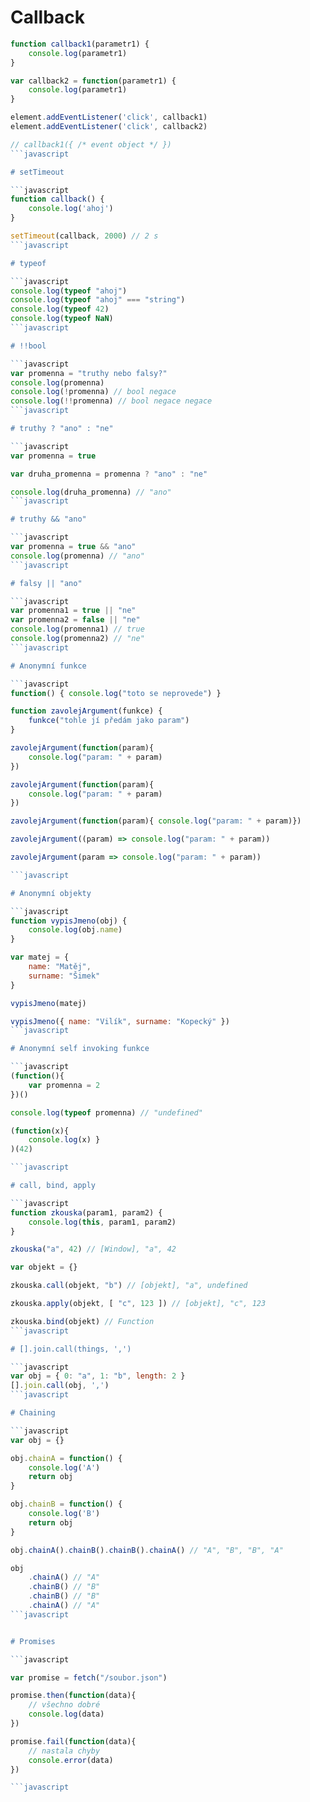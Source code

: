 # Callback

```javascript
function callback1(parametr1) {
    console.log(parametr1)
}

var callback2 = function(parametr1) {
    console.log(parametr1)
}

element.addEventListener('click', callback1)
element.addEventListener('click', callback2)

// callback1({ /* event object */ })
```javascript

# setTimeout

```javascript
function callback() {
    console.log('ahoj')
}

setTimeout(callback, 2000) // 2 s
```javascript

# typeof

```javascript
console.log(typeof "ahoj")
console.log(typeof "ahoj" === "string")
console.log(typeof 42)
console.log(typeof NaN)
```javascript

# !!bool

```javascript
var promenna = "truthy nebo falsy?"
console.log(promenna)
console.log(!promenna) // bool negace
console.log(!!promenna) // bool negace negace
```javascript

# truthy ? "ano" : "ne"

```javascript
var promenna = true

var druha_promenna = promenna ? "ano" : "ne"

console.log(druha_promenna) // "ano"
```javascript

# truthy && "ano"

```javascript
var promenna = true && "ano"
console.log(promenna) // "ano"
```javascript

# falsy || "ano"

```javascript
var promenna1 = true || "ne"
var promenna2 = false || "ne"
console.log(promenna1) // true
console.log(promenna2) // "ne"
```javascript

# Anonymní funkce

```javascript
function() { console.log("toto se neprovede") }

function zavolejArgument(funkce) {
    funkce("tohle jí předám jako param")
}

zavolejArgument(function(param){
    console.log("param: " + param)
})

zavolejArgument(function(param){
    console.log("param: " + param)
})

zavolejArgument(function(param){ console.log("param: " + param)})

zavolejArgument((param) => console.log("param: " + param))

zavolejArgument(param => console.log("param: " + param))

```javascript

# Anonymní objekty

```javascript
function vypisJmeno(obj) {
    console.log(obj.name)
}

var matej = {
    name: "Matěj",
    surname: "Šimek"
}

vypisJmeno(matej)

vypisJmeno({ name: "Vilík", surname: "Kopecký" })
```javascript

# Anonymní self invoking funkce

```javascript
(function(){
    var promenna = 2
})()

console.log(typeof promenna) // "undefined"

(function(x){
    console.log(x) }
)(42)

```javascript

# call, bind, apply

```javascript
function zkouska(param1, param2) {
    console.log(this, param1, param2)
}

zkouska("a", 42) // [Window], "a", 42

var objekt = {}

zkouska.call(objekt, "b") // [objekt], "a", undefined

zkouska.apply(objekt, [ "c", 123 ]) // [objekt], "c", 123

zkouska.bind(objekt) // Function
```javascript

# [].join.call(things, ',')

```javascript
var obj = { 0: "a", 1: "b", length: 2 }
[].join.call(obj, ',')
```javascript

# Chaining

```javascript
var obj = {}

obj.chainA = function() {
    console.log('A')
    return obj
}

obj.chainB = function() {
    console.log('B')
    return obj
}

obj.chainA().chainB().chainB().chainA() // "A", "B", "B", "A"

obj
    .chainA() // "A"
    .chainB() // "B"
    .chainB() // "B"
    .chainA() // "A"
```javascript


# Promises

```javascript

var promise = fetch("/soubor.json")

promise.then(function(data){
    // všechno dobré
    console.log(data)
})

promise.fail(function(data){
    // nastala chyby
    console.error(data)
})

```javascript